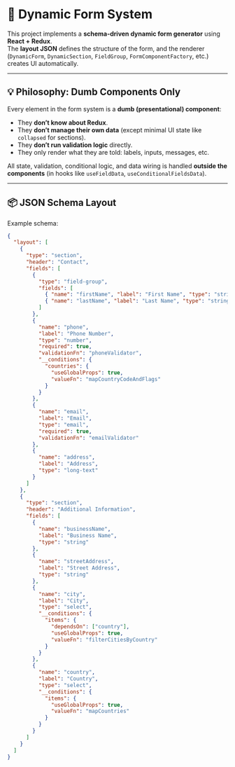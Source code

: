 # 📝 Dynamic Form System

This project implements a **schema-driven dynamic form generator** using **React + Redux**.  
The **layout JSON** defines the structure of the form, and the renderer (`DynamicForm`, `DynamicSection`, `FieldGroup`, `FormComponentFactory`, etc.) creates UI automatically.

---

## 💡 Philosophy: Dumb Components Only

Every element in the form system is a **dumb (presentational) component**:

- They **don’t know about Redux**.  
- They **don’t manage their own data** (except minimal UI state like `collapsed` for sections).  
- They **don’t run validation logic** directly.  
- They only render what they are told: labels, inputs, messages, etc.  

All state, validation, conditional logic, and data wiring is handled **outside the components** (in hooks like `useFieldData`, `useConditionalFieldsData`).

---

## 📦 JSON Schema Layout

Example schema:

```json
{
  "layout": [
    {
      "type": "section",
      "header": "Contact",
      "fields": [
        {
          "type": "field-group",
          "fields": [
            { "name": "firstName", "label": "First Name", "type": "string", "required": true, "validationFn": "nameValidator" },
            { "name": "lastName", "label": "Last Name", "type": "string", "required": true, "validationFn": "nameValidator" }
          ]
        },
        {
          "name": "phone",
          "label": "Phone Number",
          "type": "number",
          "required": true,
          "validationFn": "phoneValidator",
          "__conditions": {
            "countries": {
              "useGlobalProps": true,
              "valueFn": "mapCountryCodeAndFlags"
            }
          }
        },
        {
          "name": "email",
          "label": "Email",
          "type": "email",
          "required": true,
          "validationFn": "emailValidator"
        },
        {
          "name": "address",
          "label": "Address",
          "type": "long-text"
        }
      ]
    },
    {
      "type": "section",
      "header": "Additional Information",
      "fields": [
        {
          "name": "businessName",
          "label": "Business Name",
          "type": "string"
        },
        {
          "name": "streetAddress",
          "label": "Street Address",
          "type": "string"
        },
        {
          "name": "city",
          "label": "City",
          "type": "select",
          "__conditions": {
            "items": {
              "dependsOn": ["country"],
              "useGlobalProps": true,
              "valueFn": "filterCitiesByCountry"
            }
          }
        },
        {
          "name": "country",
          "label": "Country",
          "type": "select",
          "__conditions": {
            "items": {
              "useGlobalProps": true,
              "valueFn": "mapCountries"
            }
          }
        }
      ]
    }
  ]
}
